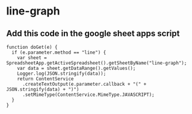 # line-graph
## Add this code in the google sheet apps script 

```
function doGet(e) {
  if (e.parameter.method == "line") { 
    var sheet = SpreadsheetApp.getActiveSpreadsheet().getSheetByName("line-graph");
    var data = sheet.getDataRange().getValues();
    Logger.log(JSON.stringify(data));
    return ContentService
      .createTextOutput(e.parameter.callback + "(" + JSON.stringify(data) + ")")
      .setMimeType(ContentService.MimeType.JAVASCRIPT);
  }
}
```